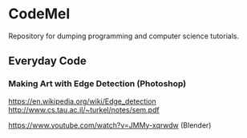 # CodeMel
Repository for dumping programming and computer science tutorials.

## Everyday Code
### Making Art with Edge Detection (Photoshop)
https://en.wikipedia.org/wiki/Edge_detection
http://www.cs.tau.ac.il/~turkel/notes/sem.pdf

https://www.youtube.com/watch?v=JMMy-xqrwdw (Blender)

